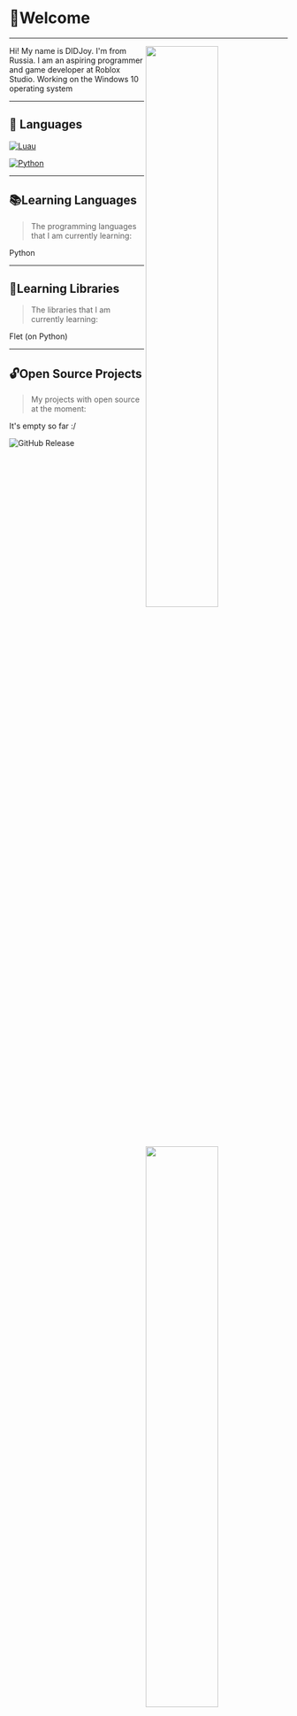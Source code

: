 # 👋Welcome

___
<img  width="51%" align="right" src="https://github-readme-stats.vercel.app/api?username=MrDIDJoy&hide_border=true&count_private=true&layout=compact&hide_title=true&show_icons=true&theme=dracula&icon_color=5194f0&bg_color=0d1117&include_all_commits=true&rank_icon=github&show_icons=true">
<img width="51%" align="right" src="https://github-readme-stats.vercel.app/api/top-langs/?username=D3rise&hide=html&layout=compact&hide_border=true&hide_title=true&count_private=true&theme=dracula&icon_color=5194f0&bg_color=0d1117"/>


Hi! My name is DIDJoy. I'm from Russia.
I am an aspiring programmer and game developer at Roblox Studio.
Working on the Windows 10 operating system
___
## 🔧 Languages
[![Luau](https://img.shields.io/badge/-Luau-090909?style=for-the-badge&logo=&logoColor=27A0D9)](https://luau-lang.org/)

[![Python](https://img.shields.io/badge/-Python-090909?style=for-the-badge&logo=Python&logoColor=27A0D9)](https://www.python.org/)
___
## 📚Learning Languages
>The programming languages that I am currently learning:

Python
___
## 📖Learning Libraries
>The libraries that I am currently learning:

Flet (on Python)
___
## 🔓Open Source Projects
>My projects with open source at the moment:

It's empty so far :/

![GitHub Release](https://img.shields.io/github/v/release/:user/:repo) 
